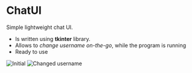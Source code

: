 # ChatUI
Simple lightweight chat UI.
- Is written using **tkinter** library.
- Allows to *change username on-the-go*, while the program is running
- Ready to use
  
![Initial](https://github.com/mutafyan/ChatUI/assets/85410600/258c6183-1e92-4036-a193-f80f04c727d6)
![Changed username](https://github.com/mutafyan/ChatUI/assets/85410600/e749d90e-3beb-454a-a6fc-13fd15dd08f0)
